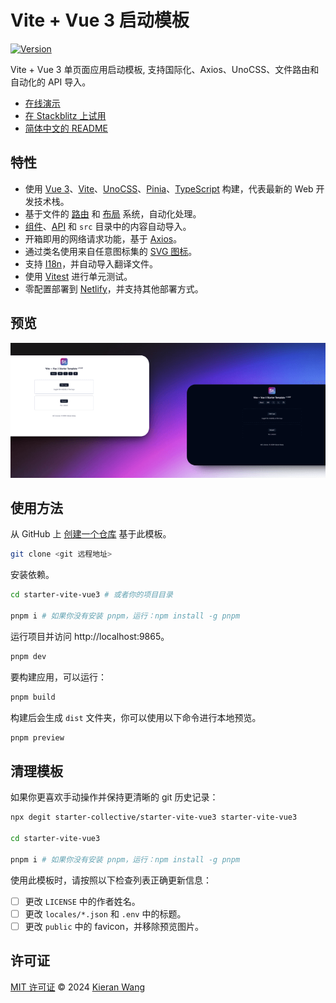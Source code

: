 # Vite + Vue 3 启动模板

[![Version](https://img.shields.io/github/v/release/starter-collective/starter-vite-vue3?style=flat&label=%20&color=%2309090b)](https://github.com/starter-collective/starter-vite-vue3/releases)

Vite + Vue 3 单页面应用启动模板, 支持国际化、Axios、UnoCSS、文件路由和自动化的 API 导入。

- [在线演示](https://starter-vite-vue3.netlify.app/)
- [在 Stackblitz 上试用](https://stackblitz.com/github/starter-collective/starter-vite-vue3)
- [简体中文的 README](./README.zh-CN.md)

## 特性

- 使用 [Vue 3](https://github.com/vuejs/core)、[Vite](https://github.com/vitejs/vite)、[UnoCSS](https://github.com/antfu/unocss)、[Pinia](https://pinia.vuejs.org/)、[TypeScript](https://www.typescriptlang.org/) 构建，代表最新的 Web 开发技术栈。
- 基于文件的 [路由](./src/pages) 和 [布局](./src/layouts) 系统，自动化处理。
- [组件](https://github.com/antfu/unplugin-vue-components)、[API](https://github.com/antfu/unplugin-auto-import) 和 `src` 目录中的内容自动导入。
- 开箱即用的网络请求功能，基于 [Axios](https://axios-http.com/)。
- 通过类名使用来自任意图标集的 [SVG 图标](https://github.com/antfu/unocss/tree/main/packages/preset-icons)。
- 支持 [I18n](./locales)，并自动导入翻译文件。
- 使用 [Vitest](https://github.com/vitest-dev/vitest) 进行单元测试。
- 零配置部署到 [Netlify](https://app.netlify.com/)，并支持其他部署方式。

## 预览

[![预览图片](https://github.com/starter-collective/.github/blob/main/preview/starter-vite-vue3.png)](https://starter-vite-vue3.netlify.app/)

## 使用方法

从 GitHub 上 [创建一个仓库](https://github.com/starter-collective/starter-vite-vue3/generate) 基于此模板。

```bash
git clone <git 远程地址>
```

安装依赖。

```bash
cd starter-vite-vue3 # 或者你的项目目录

pnpm i # 如果你没有安装 pnpm，运行：npm install -g pnpm
```

运行项目并访问 http://localhost:9865。

```bash
pnpm dev
```

要构建应用，可以运行：

```bash
pnpm build
```

构建后会生成 `dist` 文件夹，你可以使用以下命令进行本地预览。

```bash
pnpm preview
```

## 清理模板

如果你更喜欢手动操作并保持更清晰的 git 历史记录：

```bash
npx degit starter-collective/starter-vite-vue3 starter-vite-vue3

cd starter-vite-vue3

pnpm i # 如果你没有安装 pnpm，运行：npm install -g pnpm
```

使用此模板时，请按照以下检查列表正确更新信息：

- [ ] 更改 `LICENSE` 中的作者姓名。
- [ ] 更改 `locales/*.json` 和 `.env` 中的标题。
- [ ] 更改 `public` 中的 favicon，并移除预览图片。

## 许可证

[MIT 许可证](./LICENSE) © 2024 [Kieran Wang](https://github.com/kieranwv/)
